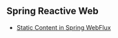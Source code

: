 ## Spring Reactive Web

- [Static Content in Spring WebFlux](https://www.baeldung.com/spring-webflux-static-content)

